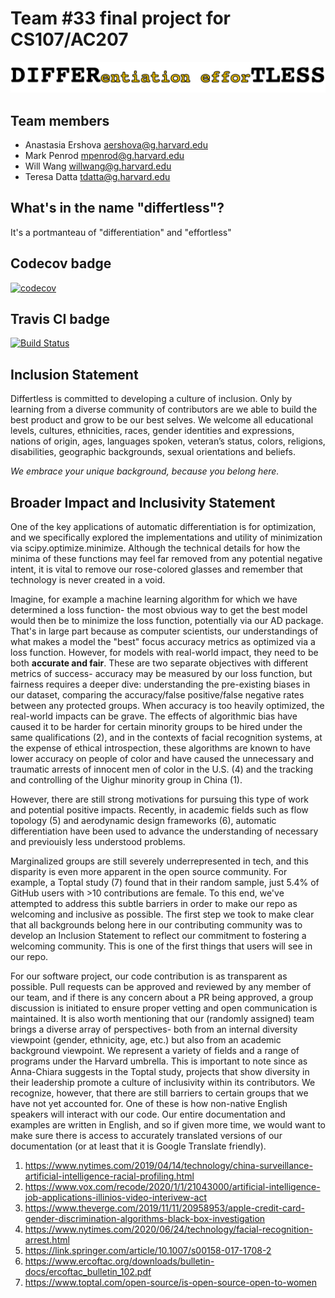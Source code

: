 # Team #33 final project for CS107/AC207

![logo](https://github.com/differtless/cs107-FinalProject/blob/Documentation-dev/docs/img/differtless_logo.png)

## Team members

* Anastasia Ershova aershova@g.harvard.edu
* Mark Penrod mpenrod@g.harvard.edu
* Will Wang willwang@g.harvard.edu
* Teresa Datta tdatta@g.harvard.edu

## What's in the name "differtless"?

It's a portmanteau of "differentiation" and "effortless"

## Codecov badge

[![codecov](https://codecov.io/gh/differtless/cs107-FinalProject/branch/master/graph/badge.svg?token=AN6QT71WV9)](https://codecov.io/gh/differtless/cs107-FinalProject)

## Travis CI badge

[![Build Status](https://travis-ci.com/differtless/cs107-FinalProject.svg?token=ZrM8oyab1Y4rgKUpwoqF&branch=master)](https://travis-ci.com/differtless/cs107-FinalProject)

## Inclusion Statement 
Differtless is committed to developing a culture of inclusion. Only by learning from a diverse community of contributors are we able to build the best product and grow to be our best selves. We welcome all educational levels, cultures, ethnicities, races, gender identities and expressions, nations of origin, ages, languages spoken, veteran’s status, colors, religions, disabilities, geographic backgrounds, sexual orientations and beliefs.

*We embrace your unique background, because you belong here.*

## Broader Impact and Inclusivity Statement

One of the key applications of automatic differentiation is for optimization, and we specifically explored the implementations and utility of minimization via scipy.optimize.minimize. Although the technical details for how the minima of these functions may feel far removed from any potential negative intent, it is vital to remove our rose-colored glasses and remember that technology is never created in a void. 

Imagine, for example a machine learning algorithm for which we have determined a loss function- the most obvious way to get the best model would then be to minimize the loss function, potentially via our AD package. That's in large part because as computer scientists, our understandings of what makes a model the "best" focus accuracy metrics as optimized via a loss function. However, for models with real-world impact, they need to be both **accurate and fair**. These are two separate objectives with different metrics of success- accuracy may be measured by our loss function, but fairness requires a deeper dive:  understanding the pre-existing biases in our dataset, comparing the accuracy/false positive/false negative rates between any protected groups. 
When accuracy is too heavily optimized, the real-world impacts can be grave. The effects of algorithmic bias have caused it to be harder for certain minority groups to be hired under the same qualifications (2), and in the contexts of facial recognition systems, at the expense of ethical introspection, these algorithms are known to have lower accuracy on people of color and have caused the unnecessary and traumatic arrests of innocent men of color in the U.S. (4) and the tracking and controlling of the Uighur minority group in China (1).

However, there are still strong motivations for pursuing this type of work and potential positive impacts. Recently, in academic fields such as flow topology (5) and aerodynamic design frameworks (6), automatic differentiation have been used to advance the understanding of necessary and previouisly less understood problems.

Marginalized groups are still severely underrepresented in tech, and this disparity is even more apparent in the open source community. 
For example, a Toptal study (7) found that in their random sample, just 5.4% of GitHub users with >10 contributions are female.
To this end, we've attempted to address this subtle barriers in order to make our repo as welcoming and inclusive as possible. The first step we took to make clear that all backgrounds belong here in our contributing community was to develop an Inclusion Statement to reflect our commitment to fostering a welcoming community. This is one of the first things that users will see in our repo. 

For our software project, our code contribution is as transparent as possible. Pull requests can be approved and reviewed by any member of our team, and if there is any concern about a PR being approved, a group discussion is initiated to ensure proper vetting and open communication is maintained. 
It is also worth mentioning that our (randomly assigned) team brings a diverse array of perspectives- both from an internal diversity viewpoint (gender, ethnicity, age, etc.) but also from an academic background viewpoint. We represent a variety of fields and a range of programs under the Harvard umbrella.
This is important to note since as Anna-Chiara suggests in the Toptal study, projects that show diversity in their leadership promote a culture of inclusivity within its contributors. 
We recognize, however, that there are still barriers to certain groups that we have not yet accounted for. One of these is how non-native English speakers will interact with our code. Our entire documentation and examples are written in English, and so if given more time, we would want to make sure there is access to accurately translated versions of our documentation (or at least that it is Google Translate friendly).



1. https://www.nytimes.com/2019/04/14/technology/china-surveillance-artificial-intelligence-racial-profiling.html
2. https://www.vox.com/recode/2020/1/1/21043000/artificial-intelligence-job-applications-illinios-video-interivew-act
3. https://www.theverge.com/2019/11/11/20958953/apple-credit-card-gender-discrimination-algorithms-black-box-investigation
4. https://www.nytimes.com/2020/06/24/technology/facial-recognition-arrest.html
5. https://link.springer.com/article/10.1007/s00158-017-1708-2
6. https://www.ercoftac.org/downloads/bulletin-docs/ercoftac_bulletin_102.pdf 
7. https://www.toptal.com/open-source/is-open-source-open-to-women 